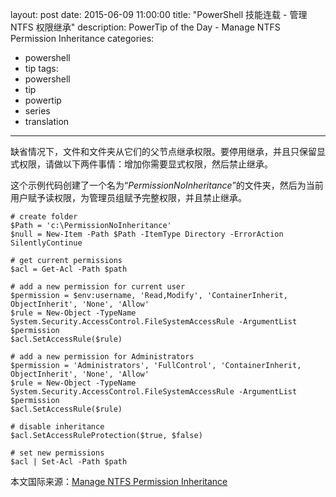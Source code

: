 ﻿layout: post
date: 2015-06-09 11:00:00
title: "PowerShell 技能连载 - 管理 NTFS 权限继承"
description: PowerTip of the Day - Manage NTFS Permission Inheritance
categories:
- powershell
- tip
tags:
- powershell
- tip
- powertip
- series
- translation
---
缺省情况下，文件和文件夹从它们的父节点继承权限。要停用继承，并且只保留显式权限，请做以下两件事情：增加你需要显式权限，然后禁止继承。

这个示例代码创建了一个名为“_PermissionNoInheritance_”的文件夹，然后为当前用户赋予读权限，为管理员组赋予完整权限，并且禁止继承。

    # create folder
    $Path = 'c:\PermissionNoInheritance'
    $null = New-Item -Path $Path -ItemType Directory -ErrorAction SilentlyContinue
    
    # get current permissions
    $acl = Get-Acl -Path $path
    
    # add a new permission for current user
    $permission = $env:username, 'Read,Modify', 'ContainerInherit, ObjectInherit', 'None', 'Allow'
    $rule = New-Object -TypeName System.Security.AccessControl.FileSystemAccessRule -ArgumentList $permission
    $acl.SetAccessRule($rule)
    
    # add a new permission for Administrators
    $permission = 'Administrators', 'FullControl', 'ContainerInherit, ObjectInherit', 'None', 'Allow'
    $rule = New-Object -TypeName System.Security.AccessControl.FileSystemAccessRule -ArgumentList $permission
    $acl.SetAccessRule($rule)
    
    # disable inheritance
    $acl.SetAccessRuleProtection($true, $false)
    
    # set new permissions
    $acl | Set-Acl -Path $path

<!--more-->
本文国际来源：[Manage NTFS Permission Inheritance](http://powershell.com/cs/blogs/tips/archive/2015/06/09/manage-ntfs-permission-inheritance.aspx)
